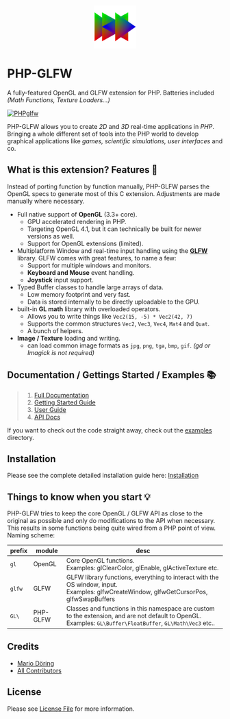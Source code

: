 <p align="center">
 <img width="100px" src="https://raw.githubusercontent.com/mario-deluna/php-glfw/v2/docs/logo_phpglfw_s.png">
</p>

# PHP-GLFW

A fully-featured OpenGL and GLFW extension for PHP. Batteries included _(Math Functions, Texture Loaders...)_

[![PHPglfw](https://github.com/mario-deluna/php-glfw/actions/workflows/build.yml/badge.svg)](https://github.com/mario-deluna/php-glfw/actions/workflows/build.yml)

PHP-GLFW allows you to create _2D_ and _3D_ real-time applications in _PHP_. Bringing a whole different set of tools into the PHP world to develop graphical applications like _games, scientific simulations, user interfaces_ and co. 

## What is this extension? Features 🚀

Instead of porting function by function manually, PHP-GLFW parses the OpenGL specs to generate most of this C extension. Adjustments are made manually where necessary.

 * Full native support of **OpenGL** (3.3+ core).
    * GPU accelerated rendering in PHP.
    * Targeting OpenGL 4.1, but it can technically be built for newer versions as well.
    * Support for OpenGL extensions (limited).
 * Multiplatform Window and real-time input handling using the **[GLFW](https://www.glfw.org)** library. GLFW comes with great features, to name a few:
    * Support for multiple windows and monitors.
    * **Keyboard and Mouse** event handling. 
    * **Joystick** input support.
 * Typed Buffer classes to handle large arrays of data.
    * Low memory footprint and very fast. 
    * Data is stored internally to be directly uploadable to the GPU.
 * built-in **GL math** library with overloaded operators.
    * Allows you to write things like `Vec2(15, -5) * Vec2(42, 7)`
    * Supports the common structures `Vec2`, `Vec3`, `Vec4`, `Mat4` and `Quat`.
    * A bunch of helpers.
 * **Image / Texture** loading and writing.
    * can load common image formats as `jpg`, `png`, `tga`, `bmp`, `gif`. _(gd or Imagick is not required)_
 
## Documentation / Gettings Started / Examples 📚

> 1. [Full Documentation](https://example.com) 
> 2. [Getting Started Guide](https://example.com) 
> 3. [User Guide](https://example.com) 
> 4. [API Docs](https://example.com) 

If you want to check out the code straight away, check out the [examples](./examples) directory.

## Installation 

Please see the complete detailed installation guide here: [Installation](https://example.com)

## Things to know when you start 💡 

PHP-GLFW tries to keep the core OpenGL / GLFW API as close to the original as possible and only do modifications to the API when necessary. This results in some functions being quite wired from a PHP point of view. Naming scheme:

| prefix | module | desc |
|--------|----------|-------------------------------------------------------------------------------------------------------------------------|
| `gl` | OpenGL | Core OpenGL functions.<br> Examples: glClearColor, glEnable, glActiveTexture etc. |
| `glfw` | GLFW | GLFW library functions, everything to interact with the OS window, input.<br> Examples: glfwCreateWindow, glfwGetCursorPos, glfwSwapBuffers |
| `GL\` | PHP-GLFW | Classes and functions in this namespace are custom to the extension, and are not default to OpenGL.<br> Examples: `GL\Buffer\FloatBuffer`, `GL\Math\Vec3` etc.. |


## Credits

- [Mario Döring](https://github.com/mario-deluna)
- [All Contributors](https://github.com/mario-deluna/php-glfw/contributors)

## License

Please see [License File](https://github.com/mario-deluna/php-glfw/blob/master/LICENSE) for more information.

